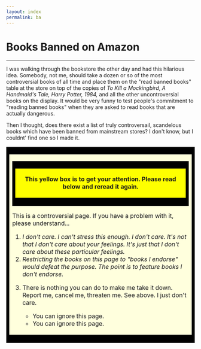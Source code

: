 ```yaml
---
layout: index
permalink: ba
---
```


# Books Banned on Amazon

---

I was walking through the bookstore the other day and had this hilarious idea. Somebody, not me, should take a dozen or so of the most controversial books of all time and place them on the "read banned books" table at the store on top of the copies of *To Kill a Mockingbird*, *A Handmaid's Tale,* *Harry Potter,* *1984,* and all the other uncontroversial books on the display. It would be very funny to test people's commitment to "reading banned books" when they are asked to read books that are actually dangerous.

Then I thought, does there exist a list of truly controversail, scandelous books which have been banned from mainstream stores? I don't know, but I couldnt' find one so I made it.

<div align="CENTER">
<table border="0" cellpadding="2" cellspacing="0" width="80%">
 <tbody><tr>
 <td bgcolor="#000000">
 <table border="0" cellpadding="16" cellspacing="0" width="100%">
<tbody><tr>
<td bgcolor="#FFFFDD">
 <p>
 </p><div align="CENTER">
  <table border="0" cellpadding="2" cellspacing="0">
  <tbody><tr>
  <td bgcolor="#000000">
  <table border="0" cellpadding="16" cellspacing="0" width="100%">
  <tbody><tr>
  <td align="CENTER" bgcolor="#FEFF00">
 <p><b> This yellow box is to get your attention. Please read below and reread it again.</b>
</p></td>
 </tr>
</tbody></table>
  </td>
 </tr>
</tbody></table>
</div>

 <p> This is a controversial page. If you have a problem with it, please understand...

 </p><p>
</p><ol>
<li> <i>I don't care. I can't stress this enough. I don't care. It's not that I don't care about your feelings. It's just that I don't care about these particular feelings.</i>
           
 <li> <i>Restricting the books on this page to "books I endorse" would defeat the purpose. The point is to feature books I don't endorse.</i>

 <p></p></li><li> There is nothing you can do to make me take it down. Report me, cancel me, threaten me. See above. I just don't care.

<p>
</p><ul>
 <li> You can ignore this page.
</li><li> You can ignore this page.
</li></ul>
</li></ol>
</td>
</tr>
</tbody></table>
 </td>
   </tr>
  </tbody></table>
 </div>
